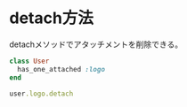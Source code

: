 # detach方法

detachメソッドでアタッチメントを削除できる。

```ruby
class User
  has_one_attached :logo
end

user.logo.detach
```
